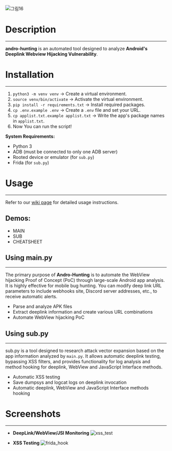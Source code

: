 ![그림16](https://github.com/user-attachments/assets/466782cb-32c3-4f01-93e2-ef4c0ec90c88)

# Description
---
**andro-hunting** is an automated tool designed to analyze **Android's Deeplink Webview Hijacking Vulnerability**.

# Installation
---
1. `python3 -m venv venv` -> Create a virtual environment.
2. `source venv/bin/activate` -> Activate the virtual environment.
3. `pip install -r requirements.txt` -> Install required packages.
4. `cp .env.example .env` -> Create a `.env` file and set your URL.
5. `cp applist.txt.example applist.txt` -> Write the app's package names in `applist.txt`.
6. Now You can run the script!

**System Requirements:**
- Python 3
- ADB (must be connected to only one ADB server)
- Rooted device or emulator (for `sub.py`)
- Frida (for `sub.py`)

# Usage
---
Refer to our [wiki page](https://www.example.com/) for detailed usage instructions.

## Demos:
- MAIN
- SUB
- CHEATSHEET

## Using main.py
---
The primary purpose of **Andro-Hunting** is to automate the WebView hijacking Proof of Concept (PoC) through large-scale Android app analysis. It is highly effective for mobile bug hunting. You can modify deep link URL parameters to include webhooks site, Discord server addresses, etc., to receive automatic alerts.

- Parse and analyze APK files
- Extract deeplink information and create various URL combinations
- Automate WebView hijacking PoC

## Using sub.py
---
sub.py is a tool designed to research attack vector expansion based on the app information analyzed by `main.py`. It allows automatic deeplink testing, bypassing XSS filters, and provides functionality for log analysis and method hooking for deeplink, WebView and JavaScript Interface methods.

- Automatic XSS testing
- Save dumpsys and logcat logs on deeplink invocation
- Automatic deeplink, WebView and JavaScript Interface methods hooking

# Screenshots
---

- **DeepLink/WebView/JSI Monitoring**
![xss_test](https://github.com/user-attachments/assets/de6172d0-6b79-4903-9625-24cb16845394)

- **XSS Testing** 
![frida_hook](https://github.com/user-attachments/assets/928d95d8-38ba-44c8-8c73-4e536a731483)


